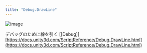 ```yaml
---
title: "Debug.DrawLine"
---
```


![image](https://gyazo.com/c3324c1807d79e370ba6bf1030d72c0a/thumb/1000)

デバッグのために線を引く [[Debug]]
[https://docs.unity3d.com/ScriptReference/Debug.DrawLine.html](https://docs.unity3d.com/ScriptReference/Debug.DrawLine.html)
